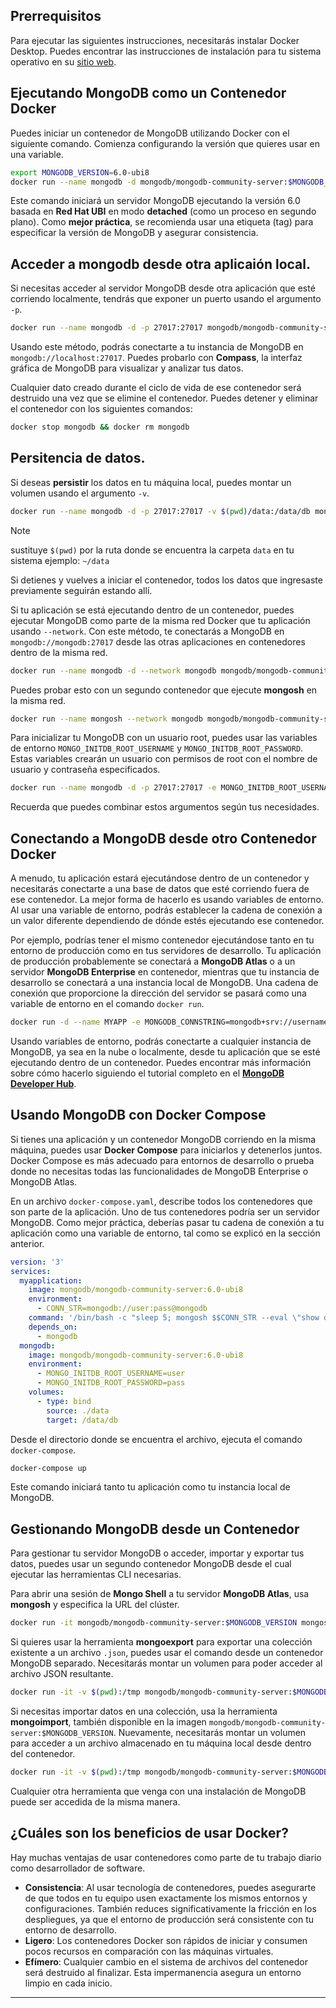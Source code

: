 ## Prerrequisitos

Para ejecutar las siguientes instrucciones, necesitarás instalar Docker Desktop. Puedes encontrar las instrucciones de instalación para tu sistema operativo en su [sitio web](https://www.docker.com).

## Ejecutando MongoDB como un Contenedor Docker

Puedes iniciar un contenedor de MongoDB utilizando Docker con el siguiente comando. Comienza configurando la versión que quieres usar en una variable.

```bash
export MONGODB_VERSION=6.0-ubi8
docker run --name mongodb -d mongodb/mongodb-community-server:$MONGODB_VERSION
```

Este comando iniciará un servidor MongoDB ejecutando la versión 6.0 basada en **Red Hat UBI** en modo **detached** (como un proceso en segundo plano). Como **mejor práctica**, se recomienda usar una etiqueta (tag) para especificar la versión de MongoDB y asegurar consistencia.

## Acceder a mongodb desde otra aplicaión local.

Si necesitas acceder al servidor MongoDB desde otra aplicación que esté corriendo localmente, tendrás que exponer un puerto usando el argumento `-p`.

```bash
docker run --name mongodb -d -p 27017:27017 mongodb/mongodb-community-server:$MONGODB_VERSION
```

Usando este método, podrás conectarte a tu instancia de MongoDB en `mongodb://localhost:27017`. Puedes probarlo con **Compass**, la interfaz gráfica de MongoDB para visualizar y analizar tus datos.

Cualquier dato creado durante el ciclo de vida de ese contenedor será destruido una vez que se elimine el contenedor. Puedes detener y eliminar el contenedor con los siguientes comandos:

```bash
docker stop mongodb && docker rm mongodb
```

## Persitencia de datos.

Si deseas **persistir** los datos en tu máquina local, puedes montar un volumen usando el argumento `-v`.

```bash
docker run --name mongodb -d -p 27017:27017 -v $(pwd)/data:/data/db mongodb/mongodb-community-server:$MONGODB_VERSION

```
> [!NOTE]
> sustituye `$(pwd)` por la ruta donde se encuentra la carpeta `data` en tu sistema
> ejemplo: `~/data`

Si detienes y vuelves a iniciar el contenedor, todos los datos que ingresaste previamente seguirán estando allí.

Si tu aplicación se está ejecutando dentro de un contenedor, puedes ejecutar MongoDB como parte de la misma red Docker que tu aplicación usando `--network`. Con este método, te conectarás a MongoDB en `mongodb://mongodb:27017` desde las otras aplicaciones en contenedores dentro de la misma red.

```bash
docker run --name mongodb -d --network mongodb mongodb/mongodb-community-server:$MONGODB_VERSION
```

Puedes probar esto con un segundo contenedor que ejecute **mongosh** en la misma red.

```bash
docker run --name mongosh --network mongodb mongodb/mongodb-community-server:$MONGODB_VERSION mongosh mongodb://mongodb --eval "show dbs"
```

Para inicializar tu MongoDB con un usuario root, puedes usar las variables de entorno `MONGO_INITDB_ROOT_USERNAME` y `MONGO_INITDB_ROOT_PASSWORD`. Estas variables crearán un usuario con permisos de root con el nombre de usuario y contraseña especificados.

```bash
docker run --name mongodb -d -p 27017:27017 -e MONGO_INITDB_ROOT_USERNAME=user -e MONGO_INITDB_ROOT_PASSWORD=pass mongodb/mongodb-community-server:$MONGODB_VERSION
```

Recuerda que puedes combinar estos argumentos según tus necesidades.

## Conectando a MongoDB desde otro Contenedor Docker

A menudo, tu aplicación estará ejecutándose dentro de un contenedor y necesitarás conectarte a una base de datos que esté corriendo fuera de ese contenedor. La mejor forma de hacerlo es usando variables de entorno. Al usar una variable de entorno, podrás establecer la cadena de conexión a un valor diferente dependiendo de dónde estés ejecutando ese contenedor.

Por ejemplo, podrías tener el mismo contenedor ejecutándose tanto en tu entorno de producción como en tus servidores de desarrollo. Tu aplicación de producción probablemente se conectará a **MongoDB Atlas** o a un servidor **MongoDB Enterprise** en contenedor, mientras que tu instancia de desarrollo se conectará a una instancia local de MongoDB. Una cadena de conexión que proporcione la dirección del servidor se pasará como una variable de entorno en el comando `docker run`.

```bash
docker run -d --name MYAPP -e MONGODB_CONNSTRING=mongodb+srv://username:password@clusterURL MYAPP:1.0
```

Usando variables de entorno, podrás conectarte a cualquier instancia de MongoDB, ya sea en la nube o localmente, desde tu aplicación que se esté ejecutando dentro de un contenedor. Puedes encontrar más información sobre cómo hacerlo siguiendo el tutorial completo en el **[MongoDB Developer Hub](https://www.mongodb.com/)**.

## Usando MongoDB con Docker Compose

Si tienes una aplicación y un contenedor MongoDB corriendo en la misma máquina, puedes usar **Docker Compose** para iniciarlos y detenerlos juntos. Docker Compose es más adecuado para entornos de desarrollo o prueba donde no necesitas todas las funcionalidades de MongoDB Enterprise o MongoDB Atlas.

En un archivo `docker-compose.yaml`, describe todos los contenedores que son parte de la aplicación. Uno de tus contenedores podría ser un servidor MongoDB. Como mejor práctica, deberías pasar tu cadena de conexión a tu aplicación como una variable de entorno, tal como se explicó en la sección anterior.

```yaml
version: '3'
services:
  myapplication:
    image: mongodb/mongodb-community-server:6.0-ubi8
    environment:
      - CONN_STR=mongodb://user:pass@mongodb
    command: '/bin/bash -c "sleep 5; mongosh $$CONN_STR --eval \"show dbs;\""'
    depends_on:
      - mongodb
  mongodb:
    image: mongodb/mongodb-community-server:6.0-ubi8
    environment:
      - MONGO_INITDB_ROOT_USERNAME=user
      - MONGO_INITDB_ROOT_PASSWORD=pass
    volumes:
      - type: bind
        source: ./data
        target: /data/db
```

Desde el directorio donde se encuentra el archivo, ejecuta el comando `docker-compose`.

```bash
docker-compose up
```

Este comando iniciará tanto tu aplicación como tu instancia local de MongoDB.

## Gestionando MongoDB desde un Contenedor

Para gestionar tu servidor MongoDB o acceder, importar y exportar tus datos, puedes usar un segundo contenedor MongoDB desde el cual ejecutar las herramientas CLI necesarias.

Para abrir una sesión de **Mongo Shell** a tu servidor **MongoDB Atlas**, usa **mongosh** y especifica la URL del clúster.

```bash
docker run -it mongodb/mongodb-community-server:$MONGODB_VERSION mongosh "mongodb://username:password@clusterURL/database"
```

Si quieres usar la herramienta **mongoexport** para exportar una colección existente a un archivo `.json`, puedes usar el comando desde un contenedor MongoDB separado. Necesitarás montar un volumen para poder acceder al archivo JSON resultante.

```bash
docker run -it -v $(pwd):/tmp mongodb/mongodb-community-server:$MONGODB_VERSION mongoexport --collection=COLLECTION --out=/tmp/COLLECTION.json "mongodb://username:password@clusterURL/database"
```

Si necesitas importar datos en una colección, usa la herramienta **mongoimport**, también disponible en la imagen `mongodb/mongodb-community-server:$MONGODB_VERSION`. Nuevamente, necesitarás montar un volumen para acceder a un archivo almacenado en tu máquina local desde dentro del contenedor.

```bash
docker run -it -v $(pwd):/tmp mongodb/mongodb-community-server:$MONGODB_VERSION mongoimport --drop --collection=COLLECTION "mongodb+srv://user:password@clusterURL/database" /tmp/COLLECTION.json
```

Cualquier otra herramienta que venga con una instalación de MongoDB puede ser accedida de la misma manera.

## ¿Cuáles son los beneficios de usar Docker?

Hay muchas ventajas de usar contenedores como parte de tu trabajo diario como desarrollador de software.

- **Consistencia**: Al usar tecnología de contenedores, puedes asegurarte de que todos en tu equipo usen exactamente los mismos entornos y configuraciones. También reduces significativamente la fricción en los despliegues, ya que el entorno de producción será consistente con tu entorno de desarrollo.
- **Ligero**: Los contenedores Docker son rápidos de iniciar y consumen pocos recursos en comparación con las máquinas virtuales.
- **Efímero**: Cualquier cambio en el sistema de archivos del contenedor será destruido al finalizar. Esta impermanencia asegura un entorno limpio en cada inicio.

---
